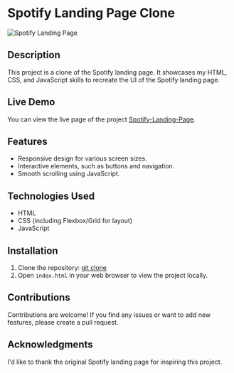 # Spotify Landing Page Clone
![Spotify Landing Page](https://github.com/Gaya3Ramesh/Spotify-Landing-Page/assets/89316721/80bd9fb7-8813-4fd0-90cf-7885c14290f8)

## Description
This project is a clone of the Spotify landing page. It showcases my HTML, CSS, and JavaScript skills to recreate the UI of the Spotify landing page.

## Live Demo
You can view the live page of the project [Spotify-Landing-Page](https://gaya3ramesh.github.io/Spotify-Landing-Page/).

## Features
- Responsive design for various screen sizes.
- Interactive elements, such as buttons and navigation.
- Smooth scrolling using JavaScript.

## Technologies Used
- HTML
- CSS (including Flexbox/Grid for layout)
- JavaScript

## Installation
1. Clone the repository: [git clone](https://github.com/Gaya3Ramesh/Spotify-Landing-Page.git)
2. Open `index.html` in your web browser to view the project locally.

## Contributions
Contributions are welcome! If you find any issues or want to add new features, please create a pull request.

## Acknowledgments
I'd like to thank the original Spotify landing page for inspiring this project.











